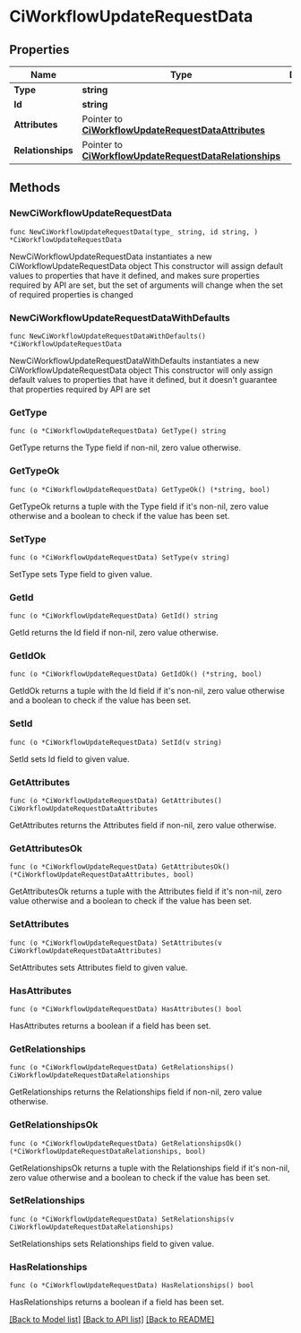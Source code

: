 # CiWorkflowUpdateRequestData

## Properties

Name | Type | Description | Notes
------------ | ------------- | ------------- | -------------
**Type** | **string** |  | 
**Id** | **string** |  | 
**Attributes** | Pointer to [**CiWorkflowUpdateRequestDataAttributes**](CiWorkflowUpdateRequestDataAttributes.md) |  | [optional] 
**Relationships** | Pointer to [**CiWorkflowUpdateRequestDataRelationships**](CiWorkflowUpdateRequestDataRelationships.md) |  | [optional] 

## Methods

### NewCiWorkflowUpdateRequestData

`func NewCiWorkflowUpdateRequestData(type_ string, id string, ) *CiWorkflowUpdateRequestData`

NewCiWorkflowUpdateRequestData instantiates a new CiWorkflowUpdateRequestData object
This constructor will assign default values to properties that have it defined,
and makes sure properties required by API are set, but the set of arguments
will change when the set of required properties is changed

### NewCiWorkflowUpdateRequestDataWithDefaults

`func NewCiWorkflowUpdateRequestDataWithDefaults() *CiWorkflowUpdateRequestData`

NewCiWorkflowUpdateRequestDataWithDefaults instantiates a new CiWorkflowUpdateRequestData object
This constructor will only assign default values to properties that have it defined,
but it doesn't guarantee that properties required by API are set

### GetType

`func (o *CiWorkflowUpdateRequestData) GetType() string`

GetType returns the Type field if non-nil, zero value otherwise.

### GetTypeOk

`func (o *CiWorkflowUpdateRequestData) GetTypeOk() (*string, bool)`

GetTypeOk returns a tuple with the Type field if it's non-nil, zero value otherwise
and a boolean to check if the value has been set.

### SetType

`func (o *CiWorkflowUpdateRequestData) SetType(v string)`

SetType sets Type field to given value.


### GetId

`func (o *CiWorkflowUpdateRequestData) GetId() string`

GetId returns the Id field if non-nil, zero value otherwise.

### GetIdOk

`func (o *CiWorkflowUpdateRequestData) GetIdOk() (*string, bool)`

GetIdOk returns a tuple with the Id field if it's non-nil, zero value otherwise
and a boolean to check if the value has been set.

### SetId

`func (o *CiWorkflowUpdateRequestData) SetId(v string)`

SetId sets Id field to given value.


### GetAttributes

`func (o *CiWorkflowUpdateRequestData) GetAttributes() CiWorkflowUpdateRequestDataAttributes`

GetAttributes returns the Attributes field if non-nil, zero value otherwise.

### GetAttributesOk

`func (o *CiWorkflowUpdateRequestData) GetAttributesOk() (*CiWorkflowUpdateRequestDataAttributes, bool)`

GetAttributesOk returns a tuple with the Attributes field if it's non-nil, zero value otherwise
and a boolean to check if the value has been set.

### SetAttributes

`func (o *CiWorkflowUpdateRequestData) SetAttributes(v CiWorkflowUpdateRequestDataAttributes)`

SetAttributes sets Attributes field to given value.

### HasAttributes

`func (o *CiWorkflowUpdateRequestData) HasAttributes() bool`

HasAttributes returns a boolean if a field has been set.

### GetRelationships

`func (o *CiWorkflowUpdateRequestData) GetRelationships() CiWorkflowUpdateRequestDataRelationships`

GetRelationships returns the Relationships field if non-nil, zero value otherwise.

### GetRelationshipsOk

`func (o *CiWorkflowUpdateRequestData) GetRelationshipsOk() (*CiWorkflowUpdateRequestDataRelationships, bool)`

GetRelationshipsOk returns a tuple with the Relationships field if it's non-nil, zero value otherwise
and a boolean to check if the value has been set.

### SetRelationships

`func (o *CiWorkflowUpdateRequestData) SetRelationships(v CiWorkflowUpdateRequestDataRelationships)`

SetRelationships sets Relationships field to given value.

### HasRelationships

`func (o *CiWorkflowUpdateRequestData) HasRelationships() bool`

HasRelationships returns a boolean if a field has been set.


[[Back to Model list]](../README.md#documentation-for-models) [[Back to API list]](../README.md#documentation-for-api-endpoints) [[Back to README]](../README.md)


